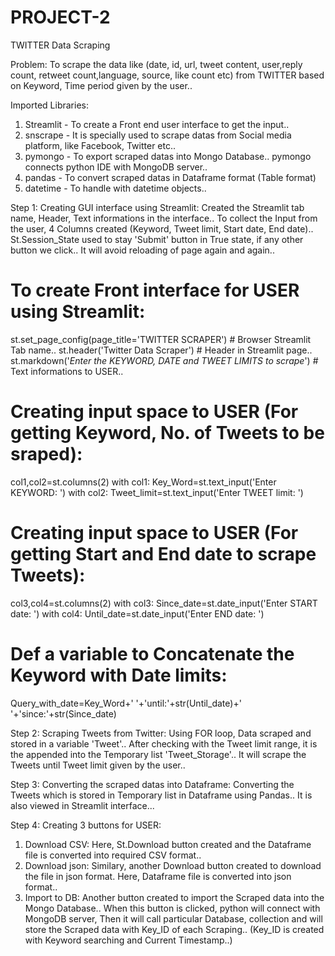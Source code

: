 # PROJECT-2
TWITTER Data Scraping

Problem: To scrape the data like (date, id, url, tweet content, user,reply count, retweet count,language, source, like count etc) from TWITTER based on Keyword, Time period given by the user..

Imported Libraries:
1. Streamlit - To create a Front end user interface to get the input..
2. snscrape - It is specially used to scrape datas from Social media platform, like Facebook, Twitter etc..
3. pymongo - To export scraped datas into Mongo Database.. pymongo connects python IDE with MongoDB server..
4. pandas - To convert scraped datas in Dataframe format (Table format)
5. datetime - To handle with datetime objects..

Step 1: Creating GUI interface using Streamlit:
Created the Streamlit tab name, Header, Text informations in the interface..
To collect the Input from the user, 4 Columns created (Keyword, Tweet limit, Start date, End date)..
St.Session_State used to stay 'Submit' button in True state, if any other button we click.. It will avoid reloading of page again and again..

# To create Front interface for USER using Streamlit:
st.set_page_config(page_title='TWITTER SCRAPER')   # Browser Streamlit Tab name..
st.header('Twitter Data Scraper')  # Header in Streamlit page..
st.markdown('_Enter the KEYWORD, DATE and TWEET LIMITS to scrape_')   # Text informations to USER..


# Creating input space to USER (For getting Keyword, No. of Tweets to be sraped):
col1,col2=st.columns(2)
with col1:
    Key_Word=st.text_input('Enter KEYWORD: ')
with col2:
    Tweet_limit=st.text_input('Enter TWEET limit: ')

# Creating input space to USER (For getting Start and End date to scrape Tweets):
col3,col4=st.columns(2)
with col3:
    Since_date=st.date_input('Enter START date: ')
with col4:
    Until_date=st.date_input('Enter END date: ')

# Def a variable to Concatenate the Keyword with Date limits:
Query_with_date=Key_Word+' '+'until:'+str(Until_date)+' '+'since:'+str(Since_date)

Step 2: Scraping Tweets from Twitter:
Using FOR loop, Data scraped and stored in a variable 'Tweet'.. 
After checking with the Tweet limit range, it is the appended into the Temporary list 'Tweet_Storage'..
It will scrape the Tweets until Tweet limit given by the user..

Step 3: Converting the scraped datas into Dataframe:
Converting the Tweets which is stored in Temporary list in Dataframe using Pandas..
It is also viewed in Streamlit interface...

Step 4: Creating 3 buttons for USER:
1. Download CSV: Here, St.Download button created and the Dataframe file is converted into required CSV format..
2. Download json: Similary, another Download button created to download the file in json format. Here, Dataframe file is converted into json format..
3. Import to DB: Another button created to import the Scraped data into the Mongo Database.. When this button is clicked, python will connect with MongoDB server, Then it will call particular Database, collection and will store the Scraped data with Key_ID of each Scraping.. (Key_ID is created with Keyword searching and Current Timestamp..)

